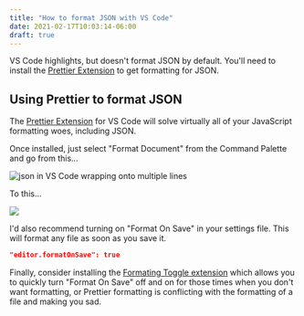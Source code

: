 ```yaml
---
title: "How to format JSON with VS Code"
date: 2021-02-17T10:03:14-06:00
draft: true
---
```


VS Code highlights, but doesn't format JSON by default. You'll need to install the [Prettier Extension](https://marketplace.visualstudio.com/items?itemName=esbenp.prettier-vscode&WT.mc_id=devcloud-16897-buhollan) to get formatting for JSON.

## Using Prettier to format JSON

The [Prettier Extension](https://marketplace.visualstudio.com/items?itemName=esbenp.prettier-vscode&WT.mc_id=devcloud-16897-buhollan) for VS Code will solve virtually all of your JavaScript formatting woes, including JSON.

Once installed, just select "Format Document" from the Command Palette and go from this...

![json in VS Code wrapping onto multiple lines](/media/vscode/format-json/vscode-json-word-wrap.jpg)

To this...

![](/media/vscode/format-json/vscode-json-formatted.jpg)

I'd also recommend turning on "Format On Save" in your settings file. This will format any file as soon as you save it.

```json
"editor.formatOnSave": true 
```

Finally, consider installing the [Formating Toggle extension](https://marketplace.visualstudio.com/items?itemName=tombonnike.vscode-status-bar-format-toggle&WT.mc_id=devcloud-16897-buhollan) which allows you to quickly turn "Format On Save" off and on for those times when you don't want formatting, or Prettier formatting is conflicting with the formatting of a file and making you sad.


